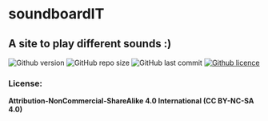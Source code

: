 
# soundboardIT
## A site to play different sounds :)

![Github version](https://img.shields.io/badge/version-1.0.0-darkblue?style=flat-square)
![GitHub repo size](https://img.shields.io/github/repo-size/erikpersson0884/soundboardIT?color=blue&style=flat-square)
![GitHub last commit](https://img.shields.io/github/last-commit/erikpersson0884/soundboardIT?color=darkgreen&style=flat-square)
<a href="https://creativecommons.org/licenses/by-nc-sa/4.0/">
![Github licence](https://img.shields.io/badge/licence-CC_BY_NC_SA_4.0-blueviolet?style=flat-square)
</a>

### License:
**Attribution-NonCommercial-ShareAlike 4.0 International (CC BY-NC-SA 4.0)**
